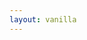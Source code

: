 ```yaml
---
layout: vanilla
---
```


<head>
<script src="https://ebi-uniprot.github.io/CDN/protvista/protvista.js"></script>
<link href="https://ebi-uniprot.github.io/CDN/protvista/css/main.css" rel="stylesheet"/>
</head>
<body>
<div id="main"></div>
</body>
<script src="{{site.baseurl}}{{site.data.urls.jquery_path}}"></script>
<script src="{{site.baseurl}}{{site.data.urls.metaframe_library_path}}"></script>
<script src="index.js"></script>
